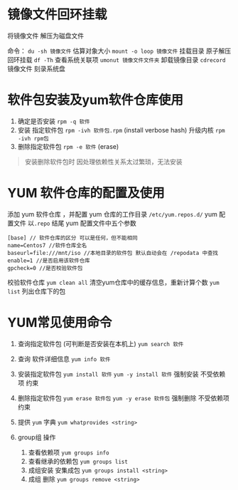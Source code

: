 镜像文件回环挂载
=============
将镜像文件 解压为磁盘文件

命令：
    `du -sh 镜像文件`
        估算对象大小
    `mount -o loop 镜像文件`
        挂载目录 原子解压 回环挂载 
    `df -Th`
        查看系统关联项
    `umonut 镜像文件文件夹`
        卸载镜像目录
    `cdrecord` 镜像文件
        刻录系统盘

软件包安装及yum软件仓库使用
=========================

1. 确定是否安装
    `rpm -q 软件`
2. 安装 指定软件包
    `rpm -ivh 软件包.rpm` (install verbose hash)
    升级内核 `rpm -ivh rpm包`
3. 删除指定软件包
    `rpm -e 软件` (erase)

> 安装删除软件包时 因处理依赖性关系太过繁琐，无法安装

YUM 软件仓库的配置及使用
=======================

添加 yum 软件仓库 ，并配置
    yum 仓库的工作目录 `/etc/yum.repos.d/`
    yum 配置文件 以`.repo` 结尾
    yum 配置文件中五个参数

```repo
[base] // 软件仓库的区分 可以是任何，但不能相同
name=Centos7 //软件仓库全名
baseurl=file:///mnt/iso //本地目录的软件包 默认自动会在 /repodata 中查找
enable=1 //是否启用该软件仓库
gpcheck=0 //是否校验软件包
```

校验软件仓库
    `yum clean all` 清空yum仓库中的缓存信息，重新计算个数
    `yum list` 列出仓库下的包

YUM常见使用命令
==============

1. 查询指定软件包 (可判断是否安装在本机上)
    `yum search 软件`
2. 查询 软件详细信息
    `yum info 软件`
3. 安装指定软件包
    `yum install 软件`
    `yum -y install 软件` 强制安装 不受依赖项 约束
4. 删除指定软件包
    `yum erase 软件包`
    `yum -y erase 软件包` 强制删除 不受依赖项 约束
5. 提供 `yum` 字典
    `yum whatprovides <string>`

6. group组 操作
    1. 查看依赖项
        `yum groups info`
    2. 查看继承的依赖包
        `yum groups list`
    3. 成组安装 安集成包
        `yum groups install <string>`
    4. 成组 删除
        `yum groups remove <string>`

